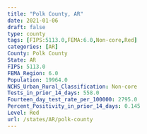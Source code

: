 ```yaml
---
title: "Polk County, AR"
date: 2021-01-06
draft: false
type: county
tags: [FIPS:5113.0,FEMA:6.0,Non-core,Red]
categories: [AR]
County: Polk County
State: AR
FIPS: 5113.0
FEMA_Region: 6.0
Population: 19964.0
NCHS_Urban_Rural_Classification: Non-core
Tests_in_prior_14_days: 558.0
Fourteen_day_test_rate_per_100000: 2795.0
Percent_Positivity_in_prior_14_days: 0.145
Level: Red
url: /states/AR/polk-county
---
```



